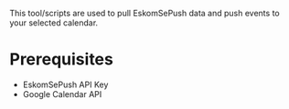 This tool/scripts are used to pull EskomSePush data and push events to your selected calendar.

# Prerequisites
- EskomSePush API Key
- Google Calendar API
